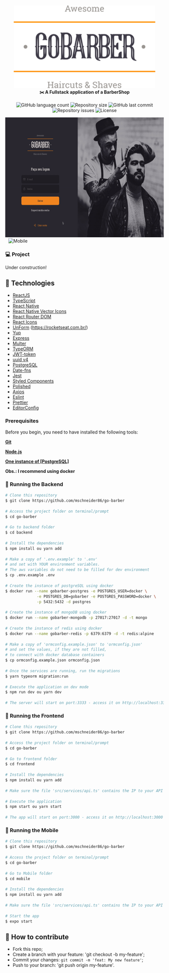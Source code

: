 <h4 align="center">
<img src="github_assets/logo.svg" width="450px" /><br>
 <b>✂️ A Fullstack application of a BarberShop</b> 
</h4>

<p align="center">
  <img alt="GitHub language count" src="https://img.shields.io/github/languages/count/mschneider86/go-barber.svg">

  <img alt="Repository size" src="https://img.shields.io/github/repo-size/mschneider86/go-barber.svg">
  
  
 <img alt="GitHub last commit" src="https://img.shields.io/github/last-commit/mschneider86/go-barber">

 <img alt="Repository issues" src="https://img.shields.io/github/issues/mschneider86/go-barber">
 
  <img alt="License" src="https://img.shields.io/badge/license-MIT-brightgreen">
</p>

<p >
  <img alt="Frontend" src="github_assets/web.gif" width="580px" height="380px">
  <img alt="Mobile" style="margin-left:10px" src="github_assets/mobile.gif" width="226px" height="380px">
</p>

### 💻 Project
Under construction!

## :rocket: Technologies

- [ReactJS](https://reactjs.org/)
- [TypeScript](https://www.typescriptlang.org/)
- [React Native](https://reactnative.dev/)
- [React Native Vector Icons](https://github.com/oblador/react-native-vector-icons)
- [React Router DOM](https://reacttraining.com/react-router/)
- [React Icons](https://react-icons.netlify.com/#/)
- [UnForm](https://unform.dev/) (https://rocketseat.com.br/)
- [Yup](https://github.com/jquense/yup)
- [Express](https://expressjs.com/pt-br/)
- [Multer](https://github.com/expressjs/multer)
- [TypeORM](https://typeorm.io/#/)
- [JWT-token](https://jwt.io/)
- [uuid v4](https://github.com/thenativeweb/uuidv4/)
- [PostgreSQL](https://www.postgresql.org/)
- [Date-fns](https://date-fns.org/)
- [Jest](https://jestjs.io/)
- [Styled Components](https://styled-components.com/)
- [Polished](https://github.com/styled-components/polished)
- [Axios](https://github.com/axios/axios)
- [Eslint](https://eslint.org/)
- [Prettier](https://prettier.io/)
- [EditorConfig](https://editorconfig.org/)

### Prerequisites

Before you begin, you need to have installed the following tools:

<b>[Git](https://git-scm.com)</b>

<b>[Node.js](https://nodejs.org/en/)</b>

<b>[One instance of [PostgreSQL]](https://www.postgresql.org/)</b>

<b>Obs.: I recommend using docker</b>

### 🧭 Running the Backend

```bash
# Clone this repository
$ git clone https://github.com/mschneider86/go-barber

# Access the project folder on terminal/prompt
$ cd go-barber

# Go to backend folder
$ cd backend

# Install the dependencies
$ npm install ou yarn add

# Make a copy of '.env.example' to '.env'
# and set with YOUR environment variables.
# The aws variables do not need to be filled for dev environment
$ cp .env.example .env

# Create the instance of postgreSQL using docker
$ docker run --name gobarber-postgres -e POSTGRES_USER=docker \
              -e POSTGRES_DB=gobarber -e POSTGRES_PASSWORD=docker \
              -p 5432:5432 -d postgres

# Create the instance of mongoDB using docker
$ docker run --name gobarber-mongodb -p 27017:27017 -d -t mongo

# Create the instance of redis using docker
$ docker run --name gobarber-redis -p 6379:6379 -d -t redis:alpine

# Make a copy of 'ormconfig.example.json' to 'ormconfig.json'
# and set the values, if they are not filled,
# to connect with docker database containers
$ cp ormconfig.example.json ormconfig.json

# Once the services are running, run the migrations
$ yarn typeorm migration:run

# Execute the application on dev mode
$ npm run dev ou yarn dev

# The server will start on port:3333 - access it on http://localhost:3333
```

### 🧭 Running the Frontend

```bash
# Clone this repository
$ git clone https://github.com/mschneider86/go-barber

# Access the project folder on terminal/prompt
$ cd go-barber

# Go to frontend folder
$ cd frontend

# Install the dependencies
$ npm install ou yarn add

# Make sure the file 'src/services/api.ts' contains the IP to your API

# Execute the application
$ npm start ou yarn start

# The app will start on port:3000 - access it on http://localhost:3000
```

### 🧭 Running the Mobile

```bash
# Clone this repository
$ git clone https://github.com/mschneider86/go-barber

# Access the project folder on terminal/prompt
$ cd go-barber

# Go to Mobile folder
$ cd mobile

# Install the dependencies
$ npm install ou yarn add

# Make sure the file 'src/services/api.ts' contains the IP to your API

# Start the app
$ expo start

```

## 🤔 How to contribute

- Fork this repo;
- Create a branch with your feature: 'git checkout -b my-feature';
- Commit your changes: `git commit -m 'feat: My new feature'`;
- Push to your branch: 'git push origin my-feature'.
